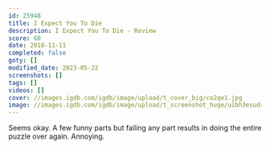 ```yaml
---
id: 25948
title: I Expect You To Die
description: I Expect You To Die - Review
score: 60
date: 2018-11-11
completed: false
goty: []
modified_date: 2023-05-22
screenshots: []
tags: []
videos: []
cover: //images.igdb.com/igdb/image/upload/t_cover_big/co2qe1.jpg
image: //images.igdb.com/igdb/image/upload/t_screenshot_huge/uibh3esudrrhvlpqh8gp.jpg
---
```

Seems okay. A few funny parts but failing any part results in doing the entire puzzle over again. Annoying.